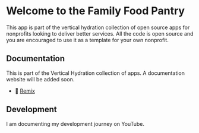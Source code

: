# Welcome to the Family Food Pantry
This app is part of the vertical hydration collection of open source apps for nonprofits looking to deliver better services. All the code is open source and you are encouraged to use it as a template for your own nonprofit.

## Documentation
This is part of the Vertical Hydration collection of apps. A documentation website will be added soon. 

- 📖 [Remix](https://remix.run/docs)

## Development
I am documenting my development journey on YouTube.




